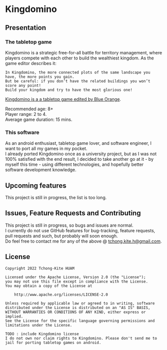 # Kingdomino
## Presentation
### The tabletop game
Kingdomino is a strategic free-for-all battle for territory management, where players compete with each other to build the wealthiest kingdom.
As the game editor describes it:

```
In Kingdomino, the more connected plots of the same landscape you have, the more points you gain.
But be careful: if you don’t have the related buildings you won’t score any point!
Build your kingdom and try to have the most glorious one!
```

[Kingdomino is a a tabletop game edited by Blue Orange](https://blueorangegames.eu/fr/jeux/kingdomino/).

Recommended age: 8+  
Player range: 2 to 4.  
Average game duration: 15 mins.

### This software
As an android enthusiast, tabletop game lover, and software engineer, I want to port all my games in my pocket.  
I already ported Kingdomino once as a university project, but as I was not 100% satisfied with the end result, I decided to take another go at it - by myself this time - using different technologies, and hopefully better software development knowledge.

## Upcoming features
This project is still in progress, the list is too long.

## Issues, Feature Requests and Contributing
This project is still in progress, so bugs and issues are normal.  
I currently do not use GitHub features for bug-tracking, feature requests, pull requests and such, but probably will soon enough.  
Do feel free to contact me for any of the above @ tchong.kite.h@gmail.com.  

## License
```
Copyright 2022 Tchong-Kite HUAM

Licensed under the Apache License, Version 2.0 (the "License");
you may not use this file except in compliance with the License.
You may obtain a copy of the License at

    http://www.apache.org/licenses/LICENSE-2.0

Unless required by applicable law or agreed to in writing, software
distributed under the License is distributed on an "AS IS" BASIS,
WITHOUT WARRANTIES OR CONDITIONS OF ANY KIND, either express or implied.
See the License for the specific language governing permissions and
limitations under the License.
```

```
TODO : include Kingdomino license
I do not own nor claim rights to Kingdomino. Please don't send me to jail for porting tabletop games on android.
```
